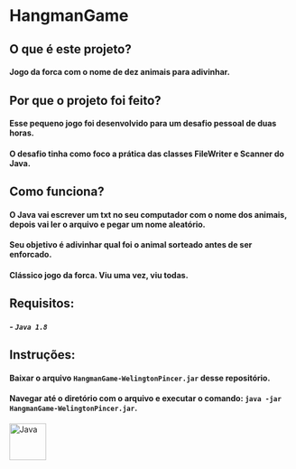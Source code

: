 # HangmanGame

##

## O que é este projeto?
#### Jogo da forca com o nome de dez animais para adivinhar.

## Por que o projeto foi feito?
#### Esse pequeno jogo foi desenvolvido para um desafio pessoal de duas horas.
#### O desafio tinha como foco a prática das classes FileWriter e Scanner do Java. 

## Como funciona?
#### O Java vai escrever um txt no seu computador com o nome dos animais, depois vai ler o arquivo e pegar um nome aleatório.
#### Seu objetivo é adivinhar qual foi o animal sorteado antes de ser enforcado.
#### Clássico jogo da forca. Viu uma vez, viu todas.

## Requisitos:
##### - ``` Java 1.8 ```

## Instruções:
#### Baixar o arquivo ```HangmanGame-WelingtonPincer.jar``` desse repositório.
#### Navegar até o diretório com o arquivo e executar o comando: ```java -jar HangmanGame-WelingtonPincer.jar```.

<img align="center" alt="Java" height="65" width="65" src="https://cdn.jsdelivr.net/gh/devicons/devicon/icons/java/java-original-wordmark.svg"/>
